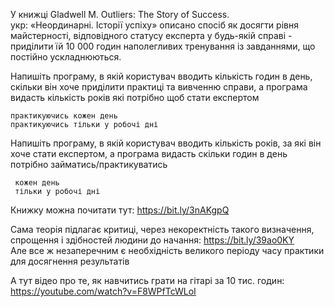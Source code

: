 У книжці Gladwell M. Outliers: The Story of Success.\
укр: «Неординарні. Історії успіху» описано спосіб як досягти рівня майстерності, відповідного статусу експерта у будь-якій справі - приділити їй 10 000 годин наполегливих тренування із завданнями, що постійно ускладнюються.

Напишіть програму, в якій користувач вводить кількість годин в день, скільки він хоче приділити практиці та вивченню справи, а програма видасть кількість років які потрібно щоб стати експертом

    практикуючись кожен день
    практикуючись тільки у робочі дні

Напишіть програму, в якій користувач вводить кількість років, за які він хоче  стати експертом, а програма видасть скільки годин в день потрібно займатись/практикуватись

     кожен день
     тільки у робочі дні

Книжку можна почитати тут:
https://bit.ly/3nAKgpQ

Сама теорія підлагає критиці, через некоректність такого визначення, спрощення і здібностей людини до начання: https://bit.ly/39ao0KY \
Але все ж незаперечним є необхідність великого періоду часу практики для досягнення результатів


А тут відео про те, як навчитись грати на гітарі за 10 тис. годин:
https://youtube.com/watch?v=F8WPfTcWLoI